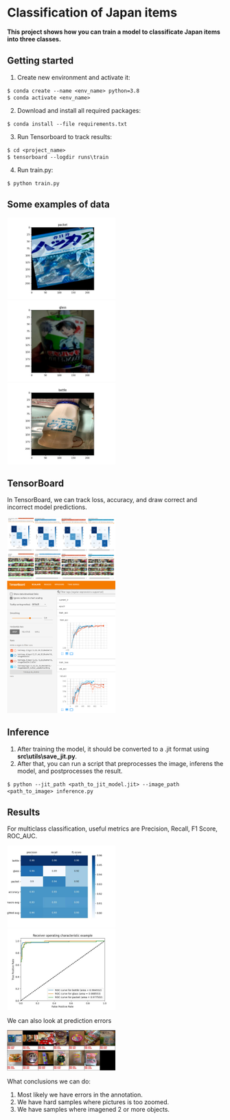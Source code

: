 # Classification of Japan items

**This project shows how you can train a model to classificate Japan items into three classes.**

## Getting started

1. Create new environment and activate it:
```
$ conda create --name <env_name> python=3.8
$ conda activate <env_name>
```
2. Download and install all required packages:
```
$ conda install --file requirements.txt
```
3. Run Tensorboard to track results:
```
$ cd <project_name>
$ tensorboard --logdir runs\train
```
4. Run train.py:
```
$ python train.py
```

## Some examples of data

<img src="./docs/1.jpg" width="50%" />
<img src="./docs/6.jpg" width="50%" />
<img src="./docs/20.jpg" width="50%" />

## TensorBoard

In TensorBoard, we can track loss, accuracy, and draw correct and incorrect model predictions.

<img src="./docs/chrome_pyEWXcuZgi.png" width="50%" />
<img src="./docs/chrome_WHBwPgOII3.png" width="50%" />

## Inference

1. After training the model, it should be converted to a .jit format using **src\utils\save_jit.py**.
2. After that, you can run a script that preprocesses the image, inferens the model, and postprocesses the result.
```
$ python --jit_path <path_to_jit_model.jit> --image_path <path_to_image> inference.py
```

## Results

For multiclass classification, useful metrics are Precision, Recall, F1 Score, ROC_AUC.

<img src="./docs/clf_report.jpg" width="50%" />
<img src="./docs/roc.jpg" width="50%" />

We can also look at prediction errors

<img src="./docs/prediction_errors.jpg" width="50%" />

What conclusions we can do:

1. Most likely we have errors in the annotation.
2. We have hard samples where pictures is too zoomed.
3. We have samples where imagened 2 or more objects.
